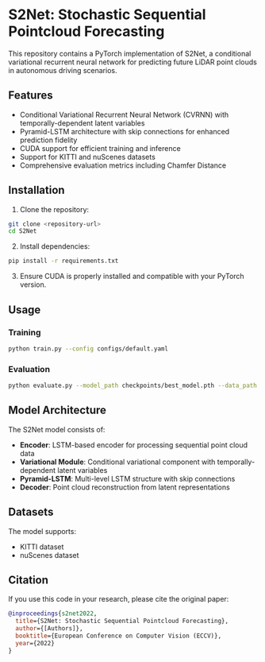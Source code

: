 # S2Net: Stochastic Sequential Pointcloud Forecasting

This repository contains a PyTorch implementation of S2Net, a conditional variational recurrent neural network for predicting future LiDAR point clouds in autonomous driving scenarios.

## Features

- Conditional Variational Recurrent Neural Network (CVRNN) with temporally-dependent latent variables
- Pyramid-LSTM architecture with skip connections for enhanced prediction fidelity
- CUDA support for efficient training and inference
- Support for KITTI and nuScenes datasets
- Comprehensive evaluation metrics including Chamfer Distance

## Installation

1. Clone the repository:
```bash
git clone <repository-url>
cd S2Net
```

2. Install dependencies:
```bash
pip install -r requirements.txt
```

3. Ensure CUDA is properly installed and compatible with your PyTorch version.

## Usage

### Training
```bash
python train.py --config configs/default.yaml
```

### Evaluation
```bash
python evaluate.py --model_path checkpoints/best_model.pth --data_path data/test/
```

## Model Architecture

The S2Net model consists of:
- **Encoder**: LSTM-based encoder for processing sequential point cloud data
- **Variational Module**: Conditional variational component with temporally-dependent latent variables
- **Pyramid-LSTM**: Multi-level LSTM structure with skip connections
- **Decoder**: Point cloud reconstruction from latent representations

## Datasets

The model supports:
- KITTI dataset
- nuScenes dataset

## Citation

If you use this code in your research, please cite the original paper:

```bibtex
@inproceedings{s2net2022,
  title={S2Net: Stochastic Sequential Pointcloud Forecasting},
  author={[Authors]},
  booktitle={European Conference on Computer Vision (ECCV)},
  year={2022}
}
```
